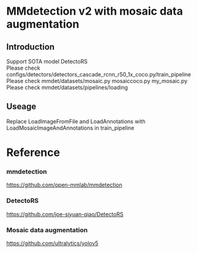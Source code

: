 # MMdetection v2 with mosaic data augmentation

## Introduction
Support SOTA model DetectoRS  
Please check configs/detectors/detectors_cascade_rcnn_r50_1x_coco.py/train_pipeline  
Please check mmdet/datasets/mosaic.py mosaiccoco.py my_mosaic.py  
Please check mmdet/datasets/pipelines/loading

## Useage
Replace LoadImageFromFile and LoadAnnotations with LoadMosaicImageAndAnnotations in train_pipeline

# Reference 
### mmdetection
https://github.com/open-mmlab/mmdetection
### DetectoRS
https://github.com/joe-siyuan-qiao/DetectoRS
### Mosaic data augmentation
https://github.com/ultralytics/yolov5
